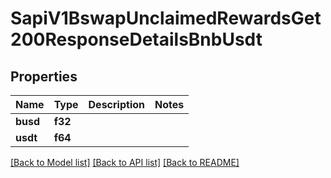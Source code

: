 # SapiV1BswapUnclaimedRewardsGet200ResponseDetailsBnbUsdt

## Properties

Name | Type | Description | Notes
------------ | ------------- | ------------- | -------------
**busd** | **f32** |  | 
**usdt** | **f64** |  | 

[[Back to Model list]](../README.md#documentation-for-models) [[Back to API list]](../README.md#documentation-for-api-endpoints) [[Back to README]](../README.md)


